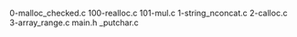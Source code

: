 0-malloc_checked.c  100-realloc.c  101-mul.c  1-string_nconcat.c  2-calloc.c  3-array_range.c  main.h  _putchar.c
